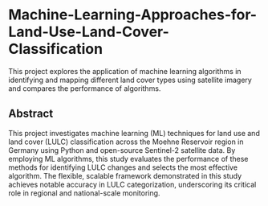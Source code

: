 # Machine-Learning-Approaches-for-Land-Use-Land-Cover-Classification
This  project  explores the application of machine learning algorithms in identifying and mapping different land cover types using satellite  imagery and  compares the performance of  algorithms.

## Abstract
This project investigates machine learning (ML) techniques for land use and land cover (LULC) classification across the Moehne Reservoir region in Germany using Python and open-source Sentinel-2 satellite data. By employing ML algorithms, this study evaluates the performance of these methods for identifying LULC changes and selects the most effective algorithm. The flexible, scalable framework demonstrated in this study achieves notable accuracy in LULC categorization, underscoring its critical role in regional and national-scale monitoring.
